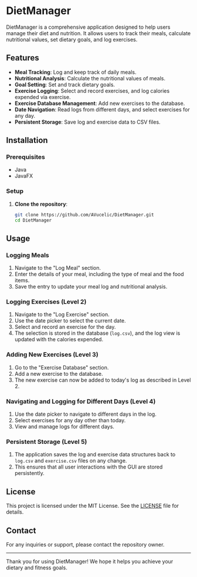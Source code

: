 # DietManager

DietManager is a comprehensive application designed to help users manage their diet and nutrition. It allows users to track their meals, calculate nutritional values, set dietary goals, and log exercises.

## Features

- **Meal Tracking**: Log and keep track of daily meals.
- **Nutritional Analysis**: Calculate the nutritional values of meals.
- **Goal Setting**: Set and track dietary goals.
- **Exercise Logging**: Select and record exercises, and log calories expended via exercise.
- **Exercise Database Management**: Add new exercises to the database.
- **Date Navigation**: Read logs from different days, and select exercises for any day.
- **Persistent Storage**: Save log and exercise data to CSV files.

## Installation

### Prerequisites

- Java
- JavaFX


### Setup

1. **Clone the repository**:
    ```bash
    git clone https://github.com/AVucelic/DietManager.git
    cd DietManager
    ```


## Usage

### Logging Meals

1. Navigate to the "Log Meal" section.
2. Enter the details of your meal, including the type of meal and the food items.
3. Save the entry to update your meal log and nutritional analysis.

### Logging Exercises (Level 2)

1. Navigate to the "Log Exercise" section.
2. Use the date picker to select the current date.
3. Select and record an exercise for the day.
4. The selection is stored in the database (`log.csv`), and the log view is updated with the calories expended.

### Adding New Exercises (Level 3)

1. Go to the "Exercise Database" section.
2. Add a new exercise to the database.
3. The new exercise can now be added to today's log as described in Level 2.

### Navigating and Logging for Different Days (Level 4)

1. Use the date picker to navigate to different days in the log.
2. Select exercises for any day other than today.
3. View and manage logs for different days.

### Persistent Storage (Level 5)

1. The application saves the log and exercise data structures back to `log.csv` and `exercise.csv` files on any change.
2. This ensures that all user interactions with the GUI are stored persistently.

## License

This project is licensed under the MIT License. See the [LICENSE](LICENSE) file for details.

## Contact

For any inquiries or support, please contact the repository owner.

---

Thank you for using DietManager! We hope it helps you achieve your dietary and fitness goals.
